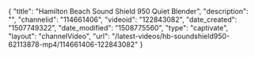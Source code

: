 {
    "title": "Hamilton Beach Sound Shield 950 Quiet Blender",
    "description": "",
    "channelid": "114661406",
    "videoid": "122843082",
    "date_created": "1507749322",
    "date_modified": "1508775560",
    "type": "captivate",
    "layout": "channelVideo",
    "url": "\/latest-videos\/hb-soundshield950-62113878-mp4\/114661406-122843082"
}